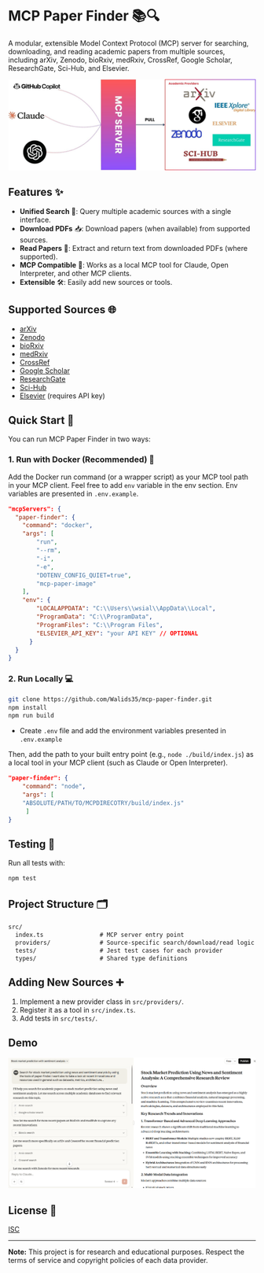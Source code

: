 # MCP Paper Finder 📚🔍

A modular, extensible Model Context Protocol (MCP) server for searching, downloading, and reading academic papers from multiple sources, including arXiv, Zenodo, bioRxiv, medRxiv, CrossRef, Google Scholar, ResearchGate, Sci-Hub, and Elsevier.

![MCP Paper Finder](docs/images/Diagram.jpg)

## Features ✨

- **Unified Search** 🔎: Query multiple academic sources with a single interface.
- **Download PDFs** 📥: Download papers (when available) from supported sources.
- **Read Papers** 📖: Extract and return text from downloaded PDFs (where supported).
- **MCP Compatible** 🤝: Works as a local MCP tool for Claude, Open Interpreter, and other MCP clients.
- **Extensible** 🛠️: Easily add new sources or tools.

## Supported Sources 🌐

- [arXiv](https://arxiv.org)
- [Zenodo](https://zenodo.org)
- [bioRxiv](https://www.biorxiv.org)
- [medRxiv](https://www.medrxiv.org)
- [CrossRef](https://www.crossref.org)
- [Google Scholar](https://scholar.google.com)
- [ResearchGate](https://www.researchgate.net)
- [Sci-Hub](https://sci-hub.st)
- [Elsevier](https://www.elsevier.com) (requires API key)

## Quick Start 🚀

You can run MCP Paper Finder in two ways:

### 1. Run with Docker (Recommended) 🐳

Add the Docker run command (or a wrapper script) as your MCP tool path in your MCP client. Feel free to add `env` variable in the env section. Env variables are presented in `.env.example`.

```json
"mcpServers": {
  "paper-finder": {
    "command": "docker",
    "args": [
        "run",
        "--rm",
        "-i",
        "-e",
        "DOTENV_CONFIG_QUIET=true",
        "mcp-paper-image"
    ],
    "env": {
        "LOCALAPPDATA": "C:\\Users\\wsial\\AppData\\Local",
        "ProgramData": "C:\\ProgramData",
        "ProgramFiles": "C:\\Program Files",
        "ELSEVIER_API_KEY": "your API KEY" // OPTIONAL
      }
  }
}
```

### 2. Run Locally 💻

```sh
git clone https://github.com/Walids35/mcp-paper-finder.git
npm install
npm run build
```

- Create `.env` file and add the environment variables presented in `.env.example`

Then, add the path to your built entry point (e.g., `node ./build/index.js`) as a local tool in your MCP client (such as Claude or Open Interpreter).

```json
"paper-finder": {
    "command": "node",
    "args": [
    "ABSOLUTE/PATH/TO/MCPDIRECOTRY/build/index.js"
     ]
}
```

## Testing 🧪

Run all tests with:

```sh
npm test
```

## Project Structure 🗂️

```
src/
  index.ts                # MCP server entry point
  providers/              # Source-specific search/download/read logic
  tests/                  # Jest test cases for each provider
  types/                  # Shared type definitions
```

## Adding New Sources ➕

1. Implement a new provider class in `src/providers/`.
2. Register it as a tool in `src/index.ts`.
3. Add tests in `src/tests/`.

## Demo
![MCP Paper Finder DEMO](docs/images/demo.png)

## License 📜

[ISC](LICENSE)

---

**Note:** This project is for research and educational purposes. Respect the terms of service and copyright policies of each data provider.